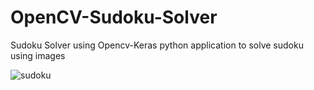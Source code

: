 # OpenCV-Sudoku-Solver

Sudoku Solver using Opencv-Keras
python application to solve sudoku using images

![sudoku](https://user-images.githubusercontent.com/61107453/135834595-1f8a2b24-c8a8-4744-861f-8cbb5b15b31e.png)
